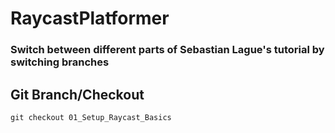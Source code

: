 # RaycastPlatformer

### Switch between different parts of Sebastian Lague's tutorial by switching branches
## Git Branch/Checkout
```
git checkout 01_Setup_Raycast_Basics
```

